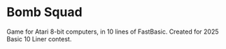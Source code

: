# Bomb Squad
Game for Atari 8-bit computers, in 10 lines of FastBasic. Created for 2025 Basic 10 Liner contest.